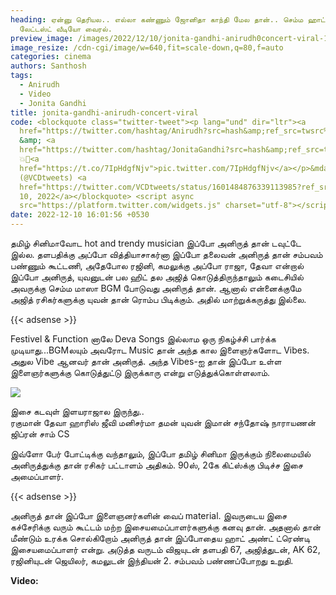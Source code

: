 ```yaml
---
heading: ஏன்னு தெரியல.. எல்லா கண்ணும் ஜோனிதா காந்தி மேல தான்.. செம்ம ஹாட்.
  லேட்டஸ்ட் வீடியோ வைரல்.
preview_image: /images/2022/12/10/jonita-gandhi-anirudh0concert-viral-1-.jpg
image_resize: /cdn-cgi/image/w=640,fit=scale-down,q=80,f=auto
categories: cinema
authors: Santhosh
tags:
  - Anirudh
  - Video
  - Jonita Gandhi
title: jonita-gandhi-anirudh-concert-viral
code: <blockquote class="twitter-tweet"><p lang="und" dir="ltr"><a
  href="https://twitter.com/hashtag/Anirudh?src=hash&amp;ref_src=twsrc%5Etfw">#Anirudh</a>
  &amp; <a
  href="https://twitter.com/hashtag/JonitaGandhi?src=hash&amp;ref_src=twsrc%5Etfw">#JonitaGandhi</a>
  💥🤩<a
  href="https://t.co/7IpHdgfNjv">pic.twitter.com/7IpHdgfNjv</a></p>&mdash; VCD
  (@VCDtweets) <a
  href="https://twitter.com/VCDtweets/status/1601484876339113985?ref_src=twsrc%5Etfw">December
  10, 2022</a></blockquote> <script async
  src="https://platform.twitter.com/widgets.js" charset="utf-8"></script>
date: 2022-12-10 16:01:56 +0530
---
```

தமிழ் சினிமாவோட hot and trendy musician இப்போ அனிருத் தான் டவுட்டே இல்ல. தளபதிக்கு அப்போ வித்தியாசாகர்னா இப்போ தலைவன் அனிருத் தான் சம்பவம் பண்ணும் கூட்டணி, அதேபோல ரஜினி, கமலுக்கு அப்போ ராஜா, தேவா என்றால் இப்போ அனிருத், யுவனுடன் பல ஹிட் தல அஜித் கொடுத்திருந்தாலும் கடைசியில் அவருக்கு செம்ம மாஸா BGM போடுவது அனிருத் தான். ஆனால் என்னைக்குமே அஜித் ரசிகர்களுக்கு யுவன் தான் ரொம்ப பிடிக்கும். அதில் மாற்றுக்கருத்து இல்லை.

{{< adsense >}}

Festivel & Function னாலே Deva Songs இல்லாம ஒரு நிகழ்ச்சி பார்க்க முடியாது...BGMலயும் அவரோட Music தான் அந்த கால இளைஞர்களோட Vibes. அதுல Vibe ஆனவர் தான் அனிருத்.
அந்த Vibes-ஐ தான் இப்போ உள்ள இளைஞர்களுக்கு கொடுத்துட்டு இருக்காரு என்று எடுத்துக்கொள்ளலாம்.

![](/images/2022/12/10/jonita-gandhi-anirudh0concert-viral-2-.jpg)

இசை கடவுள் இளயராஜால இருந்து.. \
ரகுமான்
தேவா 
ஹாரிஸ் 
ஜீவி
மனிசர்மா
தமன்
யுவன்
இமான்
சந்தோஷ் நாராயணன்
ஜிப்ரன்
சாம் CS

இவ்ளோ பேர் போட்டிக்கு வந்தாலும், இப்போ தமிழ் சினிமா இருக்கும் நிலைமையில் அனிருத்துக்கு தான் ரசிகர் பட்டாளம் அதிகம். 90ஸ், 2கே கிட்ஸ்க்கு பிடிச்ச இசை அமைப்பாளர்.

{{< adsense >}}

அனிருத் தான் இப்போ இளைஞனர்களின் வைப் material. இவருடைய இசை கச்சேரிக்கு வரும் கூட்டம் மற்ற இசையமைப்பாளர்களுக்கு கனவு தான். அதனால் தான் மீண்டும் உரக்க சொல்கிறோம் அனிருத் தான் இப்போதைய ஹாட் அண்ட் ட்ரெண்டி இசையமைப்பாளர் என்று. அடுத்த வருடம் விஜயுடன் தளபதி 67, அஜித்துடன், AK 62, ரஜினியுடன் ஜெயிலர், கமலுடன் இந்தியன் 2. சம்பவம் பண்ணப்போறது உறுதி.

**V﻿ideo:**